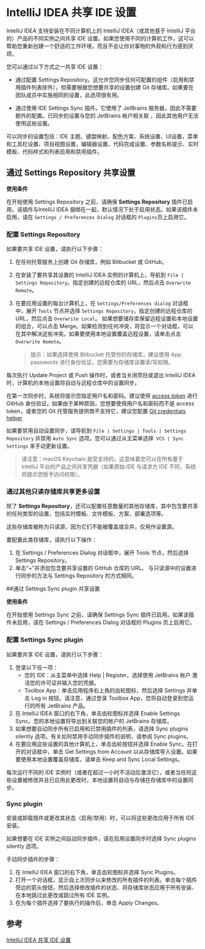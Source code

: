 # IntelliJ IDEA 共享 IDE 设置

IntelliJ IDEA 支持安装在不同计算机上的 IntelliJ IDEA（或其他基于 IntelliJ 平台的）产品的不同实例之间共享 IDE 设置。如果您使用不同的计算机工作，这可以帮助您重新创建一个舒适的工作环境，而且不会让你对事物的外观和行为感到厌烦。

您可以通过以下方式之一共享 IDE 设置：

- 通过配置 Settings Repository。这允许您同步任何可配置的组件（启用和禁用插件列表除外），但需要根据您想要共享的设置创建 Git 存储库。如果要在团队成员中实施相同的设置，此选项很有用。

- 通过使用 IDE Settings Sync 插件。它使用了 JetBrains 服务器，因此不需要额外的配置。已同步的设置与您的 JetBrains 帐户相关联 ，因此其他用户无法使用这些设置。

可以同步的设置包括：IDE 主题、键盘映射、配色方案、系统设置、UI设置，菜单和工具栏设置、项目视图设置，编辑器设置、代码完成设置、参数名称提示、实时模板、代码样式和列表启用和禁用插件。

## 通过 Settings Repository 共享设置



**使用条件**

在开始使用 Settings Repository 之前，请确保 **Settings Repository** 插件已启用。该插件与IntelliJ IDEA 捆绑在一起，默认情况下处于启用状态。如果该插件未启用，请在 `Settings / Preferences Dialog` 对话框的 `Plugins`页上启用它。

### 配置 Settings Repository

如果要共享 IDE 设置，请执行以下步骤：

1. 在任何托管服务上创建 Git 存储库，例如 Bitbucket 或 GitHub。

2. 在安装了要共享其设置的 IntelliJ IDEA 实例的计算机上，导航到 `File | Settings Repository`。指定创建的远程仓库的 URL，然后点击 `Overwrite Remote`。

3. 在要应用设置的每台计算机上，在 `Settings/Preferences dialog` 对话框中，展开 `Tools` 节点并选择 `Settings Repository`，指定创建的远程仓库的 URL，然后点击 `Overwrite Local`。 如果想要储存库保留远程设置和本地设置的组合，可以点击 Merge。如果检测到任何冲突，将显示一个对话框，可以在其中解决这些冲突。如果要使用本地设置覆盖远程设置，请单击点击 `Overwrite Remote`。

   > 提示：如果选择使用 Bitbucket 托管你的存储库，建议使用 App passwords 进行身份验证。您需要为存储库设置读/写权限。

每次执行 Update Project 或 Push 操作时，或者当关闭项目或退出 IntelliJ IDEA 时，计算机的本地设置将自动与远程仓库中的设置同步。

在第一次同步时，系统将提示您指定用户名和密码。建议使用 [access token](https://docs.github.com/en/github/authenticating-to-github/creating-a-personal-access-token) 进行 GitHub 身份验证。如果由于某种原因，您想要使用用户名和密码而不是 access token，或者您的 Git 托管服务提供商不支持它，建议您配置 [Git credentials helper](https://docs.github.com/en/github/using-git/caching-your-github-credentials-in-git) 

如果要禁用自动设置同步，请导航到 `File | Settings | Tools | Settings Repository` 并禁用 `Auto Sync` 选项。您可以通过从主菜单选择` VCS | Sync Settings` 来手动更新设置。

> 请注意：macOS Keychain 是受支持的，这意味着您可以在所有基于IntelliJ 平台的产品之间共享凭据（如果原始 IDE 与请求方 IDE 不同，系统将提示您授予访问权限）。



### 通过其他只读存储库共享更多设置

除了 **Settings Repository**，还可以配置任意数量的其他存储库，其中包含要共享的任何类型的设置，包括实时模板、文件模板、方案、部署选项等。

这些存储库被称为只读源，因为它们不能被覆盖或合并，仅用作设置源。

要配置此类存储库，请执行以下操作：

1. 在 Settings / Preferences Dialog 对话框中，展开 Tools 节点，然后选择 Settings Repository。
2. 单击“+”并添加包含要共享设置的 GitHub 仓库的 URL。
   与只读源中的设置进行同步的方法与 Settings Repository 的方式相同。

##通过 Settings Sync plugin 共享设置

**使用条件**

在开始使用 Settings Sync 之前，请确保 Settings Sync 插件已启用。如果该插件未启用，请在 Settings / Preferences Dialog 对话框的 Plugins 页上启用它。

### 配置 Settings Sync plugin

如果要共享 IDE 设置，请执行以下步骤：

1. 登录以下任一项：
   - 您的 IDE：从主菜单中选择 Help | Register，选择使用 JetBrains 帐户 激活您的许可证并输入您的凭据。
   - Toolbox App：单击应用程序右上角的齿轮图标，然后选择 Settings 并单击 Log in 按钮。请注意，通过登录 Toolbox App，您将自动登录到您运行的所有 JetBrains 产品。
2. 在 IntelliJ IDEA 窗口的右下角，单击齿轮图标并选择 Enable Settings Sync。您的本地设置将导出到关联您的帐户的 JetBrains 存储库。
3. 如果想要自动同步所有已启用和已禁用插件的列表，请选择 Sync plugins silently 选项。有关如何禁用手动同步插件的说明，请参阅 Sync plugins。
4. 在要应用这些设置的其他计算机上，单击齿轮按钮并选择 Enable Sync。在打开的对话框中，单击 Get Settings from Account 以从存储库导入设置。如果要使用本地设置覆盖存储库，请单击 Keep and Sync Local Settings。

每次运行不同的 IDE 实例时（或者在超过一小时不活动后激活它），或者当任何这些设置被修改并且已应用此更改时，本地设置将自动与存储在存储库中的设置同步。

### Sync plugin

安装或卸载插件或更改其状态（启用/禁用）时，可以将这些更改应用于所有 IDE 安装。

如果想要在 IDE 实例之间自动同步插件，请在启用设置同步时选择 Sync plugins silently 选项。

手动同步插件的步骤：

1. 在 IntelliJ IDEA 窗口的右下角，单击齿轮图标并选择 Sync Plugins。
2. 打开一个对话框，显示自上次同步以来修改的所有插件的列表。单击每个插件旁边的箭头按钮，然后选择修改插件的状态、将存储库状态应用于所有安装、在本地跳过此更改或跳过所有 IDE 实例。
3. 在为每个插件选择了要执行的操作后，单击 Apply Changes。

## 参考

[IntelliJ IDEA 共享 IDE 设置](https://juejin.im/post/5b6aa3dbe51d4519596be18e)

